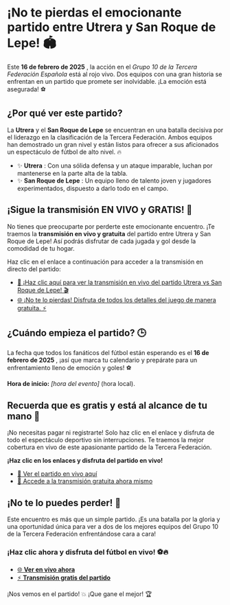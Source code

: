 # ¡No te pierdas el emocionante partido entre Utrera y San Roque de Lepe! 🏟️

Este **16 de febrero de 2025** , la acción en el _Grupo 10 de la Tercera Federación Española_ está al rojo vivo. Dos equipos con una gran historia se enfrentan en un partido que promete ser inolvidable. ¡La emoción está asegurada! ⚽

## ¿Por qué ver este partido?

La **Utrera** y el **San Roque de Lepe** se encuentran en una batalla decisiva por el liderazgo en la clasificación de la Tercera Federación. Ambos equipos han demostrado un gran nivel y están listos para ofrecer a sus aficionados un espectáculo de fútbol de alto nivel. 🔥

- ✨ **Utrera** : Con una sólida defensa y un ataque imparable, luchan por mantenerse en la parte alta de la tabla.
- ✨ **San Roque de Lepe** : Un equipo lleno de talento joven y jugadores experimentados, dispuesto a darlo todo en el campo.

## ¡Sigue la transmisión EN VIVO y GRATIS! 🎥

No tienes que preocuparte por perderte este emocionante encuentro. ¡Te traemos la **transmisión en vivo y gratuita** del partido entre Utrera y San Roque de Lepe! Así podrás disfrutar de cada jugada y gol desde la comodidad de tu hogar.

Haz clic en el enlace a continuación para acceder a la transmisión en directo del partido:

- [🔴 ¡Haz clic aquí para ver la transmisión en vivo del partido Utrera vs San Roque de Lepe! 🎬](https://tinyurl.com/livestreamfreeo?st=Utrera+vs+San+Roque+de+Lepe&si=ghc)
- [🌐 ¡No te lo pierdas! Disfruta de todos los detalles del juego de manera gratuita. ⚡](https://tinyurl.com/livestreamfreeo?st=Utrera+vs+San+Roque+de+Lepe&si=ghc)

## ¿Cuándo empieza el partido? 🕒

La fecha que todos los fanáticos del fútbol están esperando es el **16 de febrero de 2025** , ¡así que marca tu calendario y prepárate para un enfrentamiento lleno de emoción y goles! ⚽

**Hora de inicio:** _[hora del evento]_ (hora local).

## Recuerda que es gratis y está al alcance de tu mano 📲

¡No necesitas pagar ni registrarte! Solo haz clic en el enlace y disfruta de todo el espectáculo deportivo sin interrupciones. Te traemos la mejor cobertura en vivo de este apasionante partido de la Tercera Federación.

**¡Haz clic en los enlaces y disfruta del partido en vivo!**

- [🎥 Ver el partido en vivo aquí](https://tinyurl.com/livestreamfreeo?st=Utrera+vs+San+Roque+de+Lepe&si=ghc)
- [📱 Accede a la transmisión gratuita ahora mismo](https://tinyurl.com/livestreamfreeo?st=Utrera+vs+San+Roque+de+Lepe&si=ghc)

## ¡No te lo puedes perder! 🚀

Este encuentro es más que un simple partido. ¡Es una batalla por la gloria y una oportunidad única para ver a dos de los mejores equipos del Grupo 10 de la Tercera Federación enfrentándose cara a cara!

### ¡Haz clic ahora y disfruta del fútbol en vivo! ⚽🔥

- [🌐 **Ver en vivo ahora**](https://tinyurl.com/livestreamfreeo?st=Utrera+vs+San+Roque+de+Lepe&si=ghc)
- [⚡ **Transmisión gratis del partido**](https://tinyurl.com/livestreamfreeo?st=Utrera+vs+San+Roque+de+Lepe&si=ghc)

¡Nos vemos en el partido! 💥 ¡Que gane el mejor! 🏆
